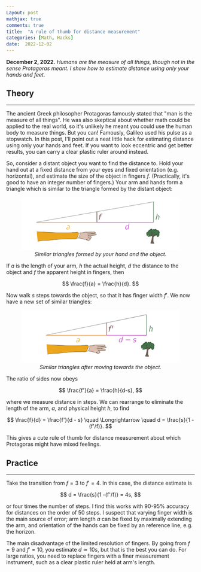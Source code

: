 ```yaml
---
Layout: post
mathjax: true
comments: true
title:  "A rule of thumb for distance measurement"
categories: [Math, Hacks]
date:  2022-12-02
---
```


**December 2, 2022.** *Humans are the measure of all things, though
  not in the sense Protagoras meant. I show how to estimate distance
  using only your hands and feet.*

## Theory
---

The ancient Greek philosopher Protagoras famously stated that "man is the
measure of all things". He was also skeptical about whether math could
be applied to the real world, so it's unlikely he meant you could use
the human body to measure things. But you can! Famously, Galileo used
his pulse as a stopwatch. In this post, I'll point out a neat little
hack for estimating distance using only your hands and feet. If you
want to look eccentric and get better results, you can carry a clear
plastic ruler around instead.

So, consider a distant object you want to find the distance to.
Hold your hand out at a fixed distance from your eyes and fixed
orientation (e.g. horizontal), and estimate the size of the object in
fingers $f$.
(Practically, it's good to have an integer number of fingers.)
Your arm and hands form a triangle which is similar to the triangle
formed by the distant object:

<figure>
    <div style="text-align:center"><img src
    ="/img/posts/distance1.png" width="700"/>
	<figcaption><i>Similar triangles formed by your hand and the object.</i></figcaption>
	</div>
	</figure>

If $a$ is the length of your arm, $h$ the actual height, $d$ the
distance to the object and $f$ the apparent height in fingers, then

$$
\frac{f}{a} = \frac{h}{d}.
$$

Now walk $s$ steps towards the object, so that it has finger
width $f'$.
We now have a new set of similar triangles:

<figure>
    <div style="text-align:center"><img src
    ="/img/posts/distance2v2.png" width="700"/>
	<figcaption><i>Similar triangles after moving towards the object.</i></figcaption>
	</div>
	</figure>

The ratio of sides now obeys

$$
\frac{f'}{a} = \frac{h}{d-s},
$$

where we measure distance in steps.
We can rearrange to eliminate the length of the arm, $a$, and physical
height $h$, to find

$$
\frac{f}{d} = \frac{f'}{d - s} \quad \Longrightarrow \quad d = \frac{s}{1 -(f'/f)}.
$$

This gives a cute rule of thumb for distance measurement about which
Protagoras might have mixed feelings.

## Practice
---

Take the transition from $f = 3$ to $f' = 4$.
In this case, the distance estimate is

$$
d = \frac{s}{1 -(f'/f)} = 4s,
$$

or four times the number of steps. I find this works with $90$-$95\%$
accuracy for distances on the order of $50$ steps.
I suspect that varying finger width is the main source of error;
arm length $a$ can be fixed by maximally extending the arm, and
orientation of the hands can be fixed by an reference line, e.g. the
horizon.

The main disadvantage of the limited resolution of fingers.
By going from $f = 9$ and $f' = 10$, you estimate $d \simeq 10s$, but
that is the best you can do. For large ratios, you need to replace
fingers with a finer measurement instrument, such as a clear plastic
ruler held at arm's length.
